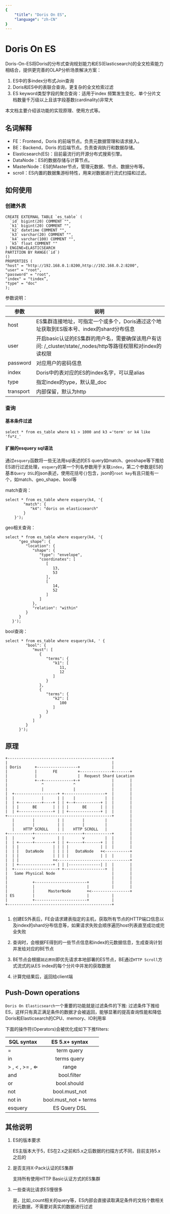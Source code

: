```yaml
---
{
    "title": "Doris On ES",
    "language": "zh-CN"
}
---
```


# Doris On ES

Doris-On-ES将Doris的分布式查询规划能力和ES(Elasticsearch)的全文检索能力相结合，提供更完善的OLAP分析场景解决方案：
 
 1. ES中的多index分布式Join查询
 2. Doris和ES中的表联合查询，更复杂的全文检索过滤
 3. ES keyword类型字段的聚合查询：适用于index 频繁发生变化、单个分片文档数量千万级以上且该字段基数(cardinality)非常大

本文档主要介绍该功能的实现原理、使用方式等。

## 名词解释

* FE：Frontend，Doris 的前端节点。负责元数据管理和请求接入。
* BE：Backend，Doris 的后端节点。负责查询执行和数据存储。
* Elasticsearch(ES)：目前最流行的开源分布式搜索引擎。
* DataNode：ES的数据存储与计算节点。
* MasterNode：ES的Master节点，管理元数据、节点、数据分布等。
* scroll：ES内置的数据集游标特性，用来对数据进行流式扫描和过滤。


## 如何使用

### 创建外表

```
CREATE EXTERNAL TABLE `es_table` (
  `id` bigint(20) COMMENT "",
  `k1` bigint(20) COMMENT "",
  `k2` datetime COMMENT "",
  `k3` varchar(20) COMMENT "",
  `k4` varchar(100) COMMENT "",
  `k5` float COMMENT ""
) ENGINE=ELASTICSEARCH
PARTITION BY RANGE(`id`)
()
PROPERTIES (
"host" = "http://192.168.0.1:8200,http://192.168.0.2:8200",
"user" = "root",
"password" = "root",
"index" = "tindex”,
"type" = "doc"
);
```

参数说明：

参数 | 说明
---|---
host | ES集群连接地址，可指定一个或多个，Doris通过这个地址获取到ES版本号、index的shard分布信息
user | 开启basic认证的ES集群的用户名，需要确保该用户有访问: /\_cluster/state/\_nodes/http等路径权限和对index的读权限
password | 对应用户的密码信息
index | Doris中的表对应的ES的index名字，可以是alias
type | 指定index的type，默认是_doc
transport | 内部保留，默认为http

### 查询

#### 基本条件过滤

```
select * from es_table where k1 > 1000 and k3 ='term' or k4 like 'fu*z_'
```

#### 扩展的esquery sql语法
通过`esquery`函数将一些无法用sql表述的ES query如match、geoshape等下推给ES进行过滤处理，`esquery`的第一个列名参数用于关联`index`，第二个参数是ES的基本`Query DSL`的json表述，使用花括号`{}`包含，json的`root key`有且只能有一个，如match、geo_shape、bool等

match查询：

```
select * from es_table where esquery(k4, '{
        "match": {
           "k4": "doris on elasticsearch"
        }
    }');
```
geo相关查询：

```
select * from es_table where esquery(k4, '{
      "geo_shape": {
         "location": {
            "shape": {
               "type": "envelope",
               "coordinates": [
                  [
                     13,
                     53
                  ],
                  [
                     14,
                     52
                  ]
               ]
            },
            "relation": "within"
         }
      }
   }');
```

bool查询：

```
select * from es_table where esquery(k4, ' {
         "bool": {
            "must": [
               {
                  "terms": {
                     "k1": [
                        11,
                        12
                     ]
                  }
               },
               {
                  "terms": {
                     "k2": [
                        100
                     ]
                  }
               }
            ]
         }
      }');
```



## 原理

```              
+----------------------------------------------+
|                                              |
| Doris      +------------------+              |
|            |       FE         +--------------+-------+
|            |                  |  Request Shard Location
|            +--+-------------+-+              |       |
|               ^             ^                |       |
|               |             |                |       |
|  +-------------------+ +------------------+  |       |
|  |            |      | |    |             |  |       |
|  | +----------+----+ | | +--+-----------+ |  |       |
|  | |      BE       | | | |      BE      | |  |       |
|  | +---------------+ | | +--------------+ |  |       |
+----------------------------------------------+       |
   |        |          | |        |         |          |
   |        |          | |        |         |          |
   |    HTTP SCROLL    | |    HTTP SCROLL   |          |
+-----------+---------------------+------------+       |
|  |        v          | |        v         |  |       |
|  | +------+--------+ | | +------+-------+ |  |       |
|  | |               | | | |              | |  |       |
|  | |   DataNode    | | | |   DataNode   +<-----------+
|  | |               | | | |              | |  |       |
|  | |               +<--------------------------------+
|  | +---------------+ | | |--------------| |  |       |
|  +-------------------+ +------------------+  |       |
|   Same Physical Node                         |       |
|                                              |       |
|           +-----------------------+          |       |
|           |                       |          |       |
|           |      MasterNode       +<-----------------+
| ES        |                       |          |
|           +-----------------------+          |
+----------------------------------------------+


```

1. 创建ES外表后，FE会请求建表指定的主机，获取所有节点的HTTP端口信息以及index的shard分布信息等，如果请求失败会顺序遍历host列表直至成功或完全失败

2. 查询时，会根据FE得到的一些节点信息和index的元数据信息，生成查询计划并发给对应的BE节点

3. BE节点会根据`就近原则`即优先请求本地部署的ES节点，BE通过`HTTP Scroll`方式流式的从ES index的每个分片中并发的获取数据

4. 计算完结果后，返回给client端

## Push-Down operations
`Doris On Elasticsearch`一个重要的功能就是过滤条件的下推: 过滤条件下推给ES，这样只有真正满足条件的数据才会被返回，能够显著的提高查询性能和降低Doris和Elasticsearch的CPU、memory、IO利用率

下面的操作符(Operators)会被优化成如下下推filters:

| SQL syntax  | ES 5.x+ syntax | 
|-------|:---:|
| =   | term query|
| in  | terms query   |
| > , < , >= , ⇐  | range   |
| and  | bool.filter   |
| or  | bool.should   |
| not  | bool.must_not   |
| not in  | bool.must_not + terms  |
| esquery  | ES Query DSL   |


## 其他说明

1. ES的版本要求

    ES主版本大于5，ES在2.x之前和5.x之后数据的扫描方式不同，目前支持5.x之后的
2. 是否支持X-Pack认证的ES集群

    支持所有使用HTTP Basic认证方式的ES集群
3. 一些查询比请求ES慢很多

    是，比如_count相关的query等，ES内部会直接读取满足条件的文档个数相关的元数据，不需要对真实的数据进行过滤
